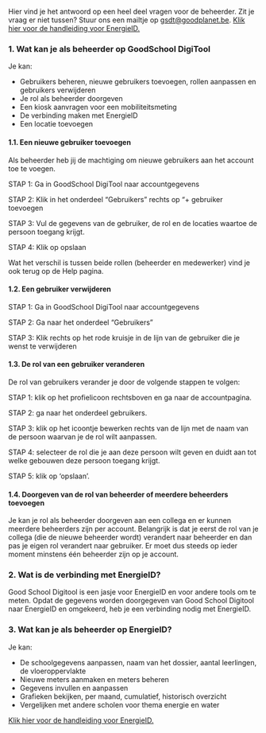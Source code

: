 Hier vind je het antwoord op een heel deel vragen voor de beheerder. Zit je vraag er niet tussen? Stuur ons een mailtje op gsdt@goodplanet.be. [Klik hier voor de handleiding voor EnergieID.](https://github.com/GoodPlanetBelgium/text_GSDT/raw/main/stappenplannen/Help%20voor%20EnergieID.pdf)


### 1. Wat kan je als beheerder op GoodSchool DigiTool

Je kan:
-	Gebruikers beheren, nieuwe gebruikers toevoegen, rollen aanpassen en gebruikers verwijderen
-	Je rol als beheerder doorgeven
-	Een kiosk aanvragen voor een mobiliteitsmeting
-	De verbinding maken met EnergieID
-	Een locatie toevoegen

#### 1.1. Een nieuwe gebruiker toevoegen

Als beheerder heb jij de machtiging om nieuwe gebruikers aan het account toe te voegen.

STAP 1: Ga in GoodSchool DigiTool naar accountgegevens

STAP 2: Klik in het onderdeel “Gebruikers” rechts op “+ gebruiker toevoegen

STAP 3: Vul de gegevens van de gebruiker, de rol en de locaties waartoe de persoon toegang krijgt.

STAP 4: Klik op opslaan

Wat het verschil is tussen beide rollen (beheerder en medewerker) vind je ook terug op de Help pagina.

#### 1.2. Een gebruiker verwijderen

STAP 1: Ga in GoodSchool DigiTool naar accountgegevens

STAP 2: Ga naar het onderdeel “Gebruikers”

STAP 3: Klik rechts op het rode kruisje in de lijn van de gebruiker die je wenst te verwijderen

#### 1.3. De rol van een gebruiker veranderen

De rol van gebruikers verander je door de volgende stappen te volgen:

STAP 1: klik op het profielicoon rechtsboven en ga naar de accountpagina.

STAP 2: ga naar het onderdeel gebruikers.

STAP 3: klik op het icoontje bewerken rechts van de lijn met de naam van de persoon waarvan je de rol wilt aanpassen.

STAP 4: selecteer de rol die je aan deze persoon wilt geven en duidt aan tot welke gebouwen deze persoon toegang krijgt.

STAP 5: klik op ‘opslaan’.

#### 1.4. Doorgeven van de rol van beheerder of meerdere beheerders toevoegen

Je kan je rol als beheerder doorgeven aan een collega en er kunnen meerdere beheerders zijn per account. Belangrijk is dat je eerst de rol van je collega (die de nieuwe beheerder wordt) verandert naar beheerder en dan pas je eigen rol verandert naar gebruiker. Er moet dus steeds op ieder moment minstens één beheerder zijn op je account. 

### 2. Wat is de verbinding met EnergieID?

Good School Digitool is een jasje voor EnergieID en voor andere tools om te meten. Opdat de gegevens worden doorgegeven van Good School Digitool naar EnergieID en omgekeerd, heb je een verbinding nodig met EnergieID.  

### 3. Wat kan je als beheerder op EnergieID?

Je kan:

-	De schoolgegevens aanpassen, naam van het dossier, aantal leerlingen, de vloeroppervlakte
-	Nieuwe meters aanmaken en meters beheren
-	Gegevens invullen en aanpassen
-	Grafieken bekijken, per maand, cumulatief, historisch overzicht
-	Vergelijken met andere scholen voor thema energie en water

[Klik hier voor de handleiding voor EnergieID.](https://github.com/GoodPlanetBelgium/text_GSDT/raw/main/stappenplannen/Help%20voor%20EnergieID.pdf)


